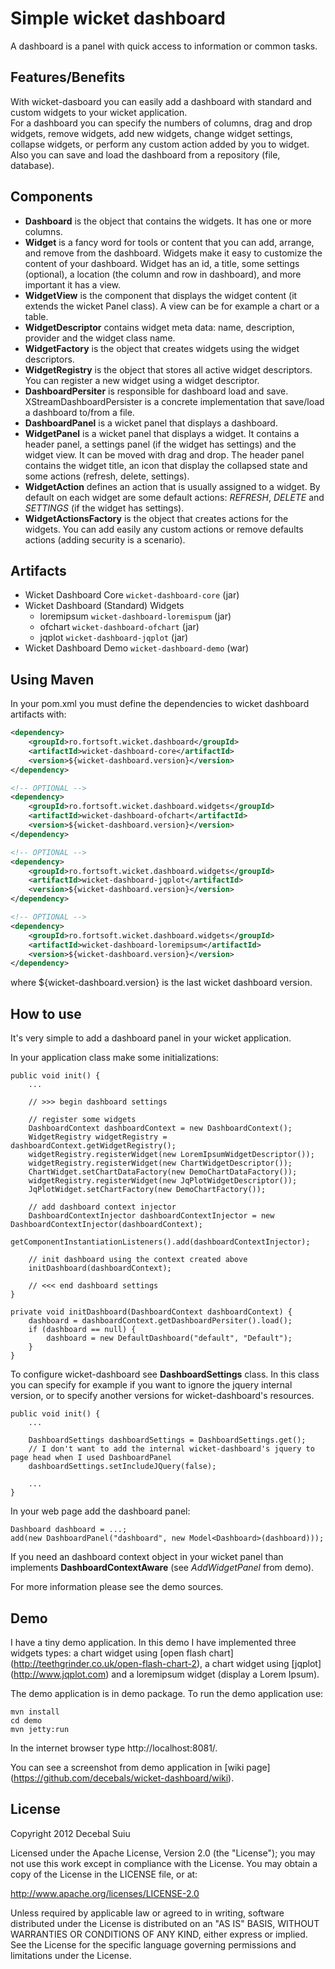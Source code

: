 Simple wicket dashboard
=====================

A dashboard is a panel with quick access to information or common tasks.

Features/Benefits
-------------------
With wicket-dasboard you can easily add a dashboard with standard and custom widgets to your wicket application.  
For a dashboard you can specify the numbers of columns, drag and drop widgets, remove widgets, add new widgets, change widget settings, 
collapse widgets, or perform any custom action added by you to widget.  
Also you can save and load the dashboard from a repository (file, database).

Components
-------------------
- **Dashboard** is the object that contains the widgets. It has one or more columns.
- **Widget** is a fancy word for tools or content that you can add, arrange, and remove from the dashboard.
Widgets make it easy to customize the content of your dashboard.
Widget has an id, a title, some settings (optional), a location (the column and row in dashboard),
and more important it has a view.
- **WidgetView** is the component that displays the widget content (it extends the wicket Panel class). 
A view can be for example a chart or a table.
- **WidgetDescriptor** contains widget meta data: name, description, provider and the widget class name.
- **WidgetFactory** is the object that creates widgets using the widget descriptors.
- **WidgetRegistry** is the object that stores all active widget descriptors. You can register a new widget 
using a widget descriptor.
- **DashboardPersiter** is responsible for dashboard load and save. XStreamDashboardPersister is a concrete implementation
that save/load a dashboard to/from a file.
- **DashboardPanel** is a wicket panel that displays a dashboard.
- **WidgetPanel** is a wicket panel that displays a widget. It contains a header panel, a settings panel (if the
widget has settings) and the widget view. It can be moved with drag and drop.
The header panel contains the widget title, an icon that display the collapsed state and some actions (refresh, delete, settings).
- **WidgetAction** defines an action that is usually assigned to a widget. By default on each widget are some default actions:
_REFRESH_, _DELETE_ and _SETTINGS_ (if the widget has settings).
- **WidgetActionsFactory** is the object that creates actions for the widgets. You can add easily any custom actions or remove defaults
actions (adding security is a scenario).

Artifacts
-------------------
- Wicket Dashboard Core `wicket-dashboard-core` (jar)
- Wicket Dashboard (Standard) Widgets
    - loremipsum `wicket-dashboard-loremispum`  (jar)
    - ofchart `wicket-dashboard-ofchart`        (jar)
    - jqplot `wicket-dashboard-jqplot`          (jar)
- Wicket Dashboard Demo `wicket-dashboard-demo` (war)

Using Maven
-------------------

In your pom.xml you must define the dependencies to wicket dashboard artifacts with:

```xml
<dependency>
    <groupId>ro.fortsoft.wicket.dashboard</groupId>
    <artifactId>wicket-dashboard-core</artifactId>
    <version>${wicket-dashboard.version}</version>
</dependency>

<!-- OPTIONAL -->
<dependency>
    <groupId>ro.fortsoft.wicket.dashboard.widgets</groupId>
    <artifactId>wicket-dashboard-ofchart</artifactId>
    <version>${wicket-dashboard.version}</version>
</dependency>

<!-- OPTIONAL -->
<dependency>
    <groupId>ro.fortsoft.wicket.dashboard.widgets</groupId>
    <artifactId>wicket-dashboard-jqplot</artifactId>
    <version>${wicket-dashboard.version}</version>
</dependency>

<!-- OPTIONAL -->
<dependency>
    <groupId>ro.fortsoft.wicket.dashboard.widgets</groupId>
    <artifactId>wicket-dashboard-loremipsum</artifactId>
    <version>${wicket-dashboard.version}</version>
</dependency>    
```

where ${wicket-dashboard.version} is the last wicket dashboard version.

How to use
-------------------
It's very simple to add a dashboard panel in your wicket application.

In your application class make some initializations:

    public void init() {
        ...

        // >>> begin dashboard settings
        
        // register some widgets
        DashboardContext dashboardContext = new DashboardContext();
        WidgetRegistry widgetRegistry = dashboardContext.getWidgetRegistry();
        widgetRegistry.registerWidget(new LoremIpsumWidgetDescriptor());
        widgetRegistry.registerWidget(new ChartWidgetDescriptor());
        ChartWidget.setChartDataFactory(new DemoChartDataFactory());
        widgetRegistry.registerWidget(new JqPlotWidgetDescriptor());
        JqPlotWidget.setChartFactory(new DemoChartFactory());
        
        // add dashboard context injector
        DashboardContextInjector dashboardContextInjector = new DashboardContextInjector(dashboardContext);
        getComponentInstantiationListeners().add(dashboardContextInjector);
                
        // init dashboard using the context created above
        initDashboard(dashboardContext);
        
        // <<< end dashboard settings
    }

    private void initDashboard(DashboardContext dashboardContext) {
        dashboard = dashboardContext.getDashboardPersiter().load();
        if (dashboard == null) {
            dashboard = new DefaultDashboard("default", "Default");
        }
    }


To configure wicket-dashboard see **DashboardSettings** class. In this class you can specify for example if you want to ignore
the jquery internal version, or to specify another versions for wicket-dashboard's resources.


    public void init() {
        ...
        
        DashboardSettings dashboardSettings = DashboardSettings.get();
        // I don't want to add the internal wicket-dashboard's jquery to page head when I used DashboardPanel
        dashboardSettings.setIncludeJQuery(false); 

        ...       
    }

In your web page add the dashboard panel:

    Dashboard dashboard = ...;
    add(new DashboardPanel("dashboard", new Model<Dashboard>(dashboard)));
    
If you need an dashboard context object in your wicket panel than implements **DashboardContextAware** (see _AddWidgetPanel_ from demo).    

For more information please see the demo sources.

Demo
-------------------

I have a tiny demo application. In this demo I have implemented three widgets types:
a chart widget using [open flash chart] (http://teethgrinder.co.uk/open-flash-chart-2), a chart widget using [jqplot] (http://www.jqplot.com) and a loremipsum widget (display a Lorem Ipsum).

The demo application is in demo package.
To run the demo application use:  
 
    mvn install
    cd demo
    mvn jetty:run

In the internet browser type http://localhost:8081/.

You can see a screenshot from demo application in [wiki page] (https://github.com/decebals/wicket-dashboard/wiki).

License
--------------
  
Copyright 2012 Decebal Suiu
 
Licensed under the Apache License, Version 2.0 (the "License"); you may not use this work except in compliance with
the License. You may obtain a copy of the License in the LICENSE file, or at:
 
http://www.apache.org/licenses/LICENSE-2.0
 
Unless required by applicable law or agreed to in writing, software distributed under the License is distributed on
an "AS IS" BASIS, WITHOUT WARRANTIES OR CONDITIONS OF ANY KIND, either express or implied. See the License for the
specific language governing permissions and limitations under the License.
